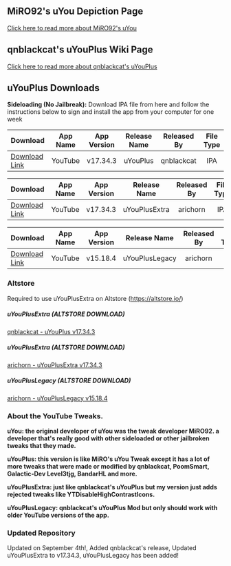 ## MiRO92's uYou Depiction Page
[Click here to read more about MiRO92's uYou](https://miro92.com/repo/depictions/?p=com.miro.uyou)
## qnblackcat's uYouPlus Wiki Page
[Click here to read more about qnblackcat's uYouPlus](https://github.com/qnblackcat/uYouPlus/wiki)
## uYouPlus Downloads

**Sideloading (No Jailbreak):** 
     Download IPA file from here and follow the instructions below to sign and install the app from your computer for one week
 
   | Download | App Name | App Version | Release Name | Released By | File Type |
   |----------|:------:|:-------:|:------:|:---------:|:---------:|
   | [Download Link](https://github.com/qnblackcat/uYouPlus/releases/download/v17.34.3-2.1/uYouPlus_17.34.3_2.1.ipa) | YouTube | v17.34.3 | uYouPlus | qnblackcat | IPA |
 
   | Download | App Name | App Version | Release Name | Released By | File Type |
   |----------|:------:|:-------:|:------:|:---------:|:---------:|
   | [Download Link](https://github.com/arichorn/uYouPlusExtra/releases/download/v17.34.3-2.1-(132)/uYouPlus_17.34.3_2.1_F2.ipa) | YouTube | v17.34.3 | uYouPlusExtra | arichorn | IPA |
       
   | Download | App Name | App Version | Release Name | Released By | File Type |
   |----------|:------:|:-------:|:----:|:---------:|:---------:|
   | [Download Link](https://github.com/arichorn/uYouPlusExtra/releases/download/v15.18.4-2.1-(137)/uYouPlusLegacy_15.18.4_2.1.ipa) | YouTube | v15.18.4 | uYouPlusLegacy | arichorn | IPA |

### Altstore
Required to use uYouPlusExtra on Altstore (https://altstore.io/)

##### uYouPlusExtra (ALTSTORE DOWNLOAD)
[qnblackcat - uYouPlus v17.34.3](https://tinyurl.com/3vjyvwwe)
##### uYouPlusExtra (ALTSTORE DOWNLOAD)
[arichorn - uYouPlusExtra v17.34.3](https://tinyurl.com/4yw25d72)
##### uYouPlusLegacy (ALTSTORE DOWNLOAD)
[arichorn - uYouPlusLegacy v15.18.4](https://tinyurl.com/bddarssc)

### About the YouTube Tweaks.
**uYou: the original developer of uYou was the tweak developer MiRO92. a developer that's really good with other sideloaded or other jailbroken tweaks that they made.**

**uYouPlus: this version is like MiRO's uYou Tweak except it has a lot of more tweaks that were made or modified by qnblackcat, PoomSmart, Galactic-Dev Level3tjg, BandarHL and more.**

**uYouPlusExtra: just like qnblackcat's uYouPlus but my version just adds rejected tweaks like YTDisableHighContrastIcons.**

**uYouPlusLegacy: qnblackcat's uYouPlus Mod but only should work with older YouTube versions of the app.**

### Updated Repository
Updated on September 4th!,
Added qnblackcat's release,
Updated uYouPlusExtra to v17.34.3,
uYouPlusLegacy has been added!
